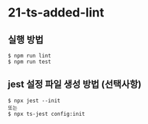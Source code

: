 # 21-ts-added-lint

## 실행 방법

```
$ npm run lint
$ npm run test
```

## jest 설정 파일 생성 방법 (선택사항)

```
$ npx jest --init
또는
$ npx ts-jest config:init
```
